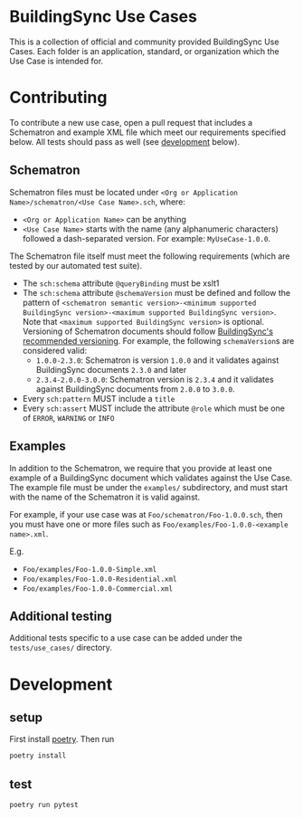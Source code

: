 # BuildingSync Use Cases

This is a collection of official and community provided BuildingSync Use Cases. Each folder is an application, standard, or organization which the Use Case is intended for.

# Contributing

To contribute a new use case, open a pull request that includes a Schematron and example XML file which meet our requirements specified below. All tests should pass as well (see [development](#development) below).

## Schematron

Schematron files must be located under `<Org or Application Name>/schematron/<Use Case Name>.sch`, where:
- `<Org or Application Name>` can be anything
- `<Use Case Name>` starts with the name (any alphanumeric characters) followed a dash-separated version. For example: `MyUseCase-1.0.0`.

The Schematron file itself must meet the following requirements (which are tested by our automated test suite).

- The `sch:schema` attribute `@queryBinding` must be xslt1
- The `sch:schema` attribute `@schemaVersion` must be defined and follow the pattern of `<schematron semantic version>-<minimum supported BuildingSync version>-<maximum supported BuildingSync version>`. Note that `<maximum supported BuildingSync version>` is optional. Versioning of Schematron documents should follow [BuildingSync's recommended versioning](https://github.com/BuildingSync/schema/blob/develop-v3/docs/versioning.md). For example, the following `schemaVersion`s are considered valid:
    - `1.0.0-2.3.0`: Schematron is version `1.0.0` and it validates against BuildingSync documents `2.3.0` and later
    - `2.3.4-2.0.0-3.0.0`: Schematron version is `2.3.4` and it validates against BuildingSync documents from `2.0.0` to `3.0.0`.
- Every `sch:pattern` MUST include a `title`
- Every `sch:assert` MUST include the attribute `@role` which must be one of `ERROR`, `WARNING` or `INFO`

## Examples

In addition to the Schematron, we require that you provide at least one example of a BuildingSync document which validates against the Use Case. The example file must be under the `examples/` subdirectory, and must start with the name of the Schematron it is valid against.

For example, if your use case was at `Foo/schematron/Foo-1.0.0.sch`, then you must have one or more files such as `Foo/examples/Foo-1.0.0-<example name>.xml`.

E.g.
- `Foo/examples/Foo-1.0.0-Simple.xml`
- `Foo/examples/Foo-1.0.0-Residential.xml`
- `Foo/examples/Foo-1.0.0-Commercial.xml`

## Additional testing

Additional tests specific to a use case can be added under the `tests/use_cases/` directory.

# Development

## setup
First install [poetry](https://python-poetry.org/). Then run
```bash
poetry install
```

## test
```
poetry run pytest
```
